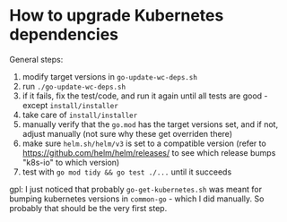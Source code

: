 # How to upgrade Kubernetes dependencies

General steps:
 1. modify target versions in `go-update-wc-deps.sh`
 1. run `./go-update-wc-deps.sh`
   1. if it fails, fix the test/code, and run it again until all tests are good - except `install/installer`
 1. take care of `install/installer`
   1. manually verify that the `go.mod` has the target versions set, and if not, adjust manually (not sure why these get overriden there)
   1. make sure `helm.sh/helm/v3` is set to a compatible version (refer to https://github.com/helm/helm/releases/ to see which release bumps "k8s-io" to which version)
   1. test with `go mod tidy && go test ./...` until it succeeds


gpl: I just noticed that probably `go-get-kubernetes.sh` was meant for bumping kubernetes versions in `common-go` - which I did manually. So probably that should be the very first step.
